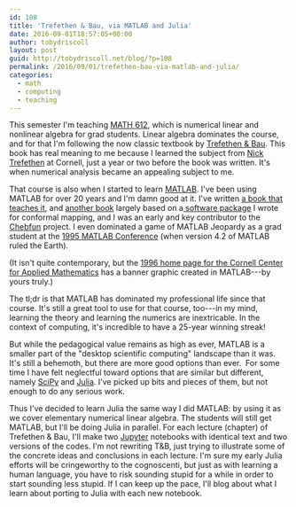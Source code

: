 ```yaml
---
id: 108
title: 'Trefethen & Bau, via MATLAB and Julia'
date: 2016-09-01T18:57:05+00:00
author: tobydriscoll
layout: post
guid: http://tobydriscoll.net/blog/?p=108
permalink: /2016/09/01/trefethen-bau-via-matlab-and-julia/
categories:
  - math
  - computing
  - teaching
---
```




  This semester I'm teaching [MATH 612](https://udel.instructure.com/courses/1335769/assignments/syllabus), which is numerical linear and nonlinear algebra for grad students. Linear algebra dominates the course, and for that I'm following the now classic textbook by [Trefethen & Bau](http://bookstore.siam.org/ot50/). This book has real meaning to me because I learned the subject from [Nick Trefethen](https://www.google.com/url?sa=t&rct=j&q=&esrc=s&source=web&cd=1&cad=rja&uact=8&ved=0ahUKEwi-qPSJl-7OAhXJ2B4KHTxqBrEQFgghMAA&url=https%3A%2F%2Fpeople.maths.ox.ac.uk%2Ftrefethen%2F&usg=AFQjCNEas_P8d7AHd2BC-vUoVo7V74ONJw) at Cornell, just a year or two before the book was written. It's when numerical analysis became an appealing subject to me.



  That course is also when I started to learn [MATLAB](http://www.matlab.com). I've been using MATLAB for over 20 years and I'm damn good at it. I've written [a book that teaches it](http://dx.doi.org/10.1137/1.9780898717662), and [another book](https://books.google.com/books/about/Schwarz_Christoffel_mapping.html?id=k5KU6clCKssC&hl=en) largely based on a[ software package](http://tobydriscoll.net/SC/index.html) I wrote for conformal mapping, and I was an early and key contributor to the [Chebfun](http://www.chebfun.org) project. I even dominated a game of MATLAB Jeopardy as a grad student at the [1995 MATLAB Conference](http://www.colostate.edu/dept/Mathematics/matlab/vol3num3) (when version 4.2 of MATLAB ruled the Earth).



  (It isn't quite contemporary, but the [1996 home page for the Cornell Center for Applied Mathematics](https://web.archive.org/web/19961213182828/http://cam.cornell.edu/) has a banner graphic created in MATLAB---by yours truly.)



  The tl;dr is that MATLAB has dominated my professional life since that course. It's still a great tool to use for that course, too---in my mind, learning the theory and learning the numerics are inextricable. In the context of computing, it's incredible to have a 25-year winning streak!



  But while the pedagogical value remains as high as ever, MATLAB is a smaller part of the "desktop scientific computing" landscape than it was. It's still a behemoth, but there are more good options than ever.  For some time I have felt neglectful toward options that are similar but different, namely [SciPy](http://scipy.org/) and [Julia](http://julialang.org). I've picked up bits and pieces of them, but not enough to do any serious work.



  Thus I've decided to learn Julia the same way I did MATLAB: by using it as we cover elementary numerical linear algebra. The students will still get MATLAB, but I'll be doing Julia in parallel. For each lecture (chapter) of Trefethen & Bau, I'll make two [Jupyter](http://jupyter.org/) notebooks with identical text and two versions of the codes. I'm not rewriting T&B, just trying to illustrate some of the concrete ideas and conclusions in each lecture. I'm sure my early Julia efforts will be cringeworthy to the cognoscenti, but just as with learning a human language, you have to risk sounding stupid for a while in order to start sounding less stupid. If I can keep up the pace, I'll blog about what I learn about porting to Julia with each new notebook.


